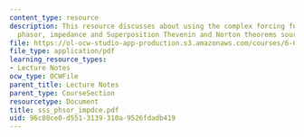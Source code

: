 ```yaml
---
content_type: resource
description: This resource discusses about using the complex forcing function, the
  phasor, impedance and Superposition Thevenin and Norton theorems source transformations.
file: https://ol-ocw-studio-app-production.s3.amazonaws.com/courses/6-071j-introduction-to-electronics-signals-and-measurement-spring-2006/96c80ce0d5513139310a9526fdadb419_sss_phsor_impdce.pdf
file_type: application/pdf
learning_resource_types:
- Lecture Notes
ocw_type: OCWFile
parent_title: Lecture Notes
parent_type: CourseSection
resourcetype: Document
title: sss_phsor_impdce.pdf
uid: 96c80ce0-d551-3139-310a-9526fdadb419
---
```


